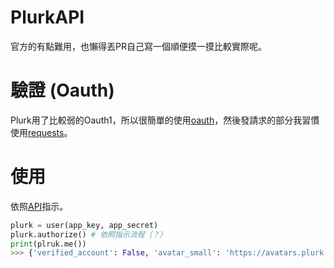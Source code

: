 # PlurkAPI

官方的有點難用，也懶得丟PR自己寫一個順便摸一摸比較實際呢。

# 驗證 (Oauth)
Plurk用了比較弱的Oauth1，所以很簡單的使用[oauth](https://github.com/joestump/python-oauth2)，然後發請求的部分我習慣使用[requests](https://github.com/kennethreitz/requests)。

# 使用
依照[API](https://www.plurk.com/API)指示。
```python
plurk = user(app_key, app_secret)
plurk.authorize() # 依照指示流程（？）
print(plruk.me())
>>> {'verified_account': False, 'avatar_small': 'https://avatars.plurk.com/999999-small999999.gif', 'anniversary': {'days': 99, 'years': 99}, 'badges': ['9', '1000_views', '1000_plurks', '500_comments', 'upload_profile_image'], 'fans_count': 0, 'profile_views': 99, 'display_name': '踢低吸@睡眠補充'.....
```
